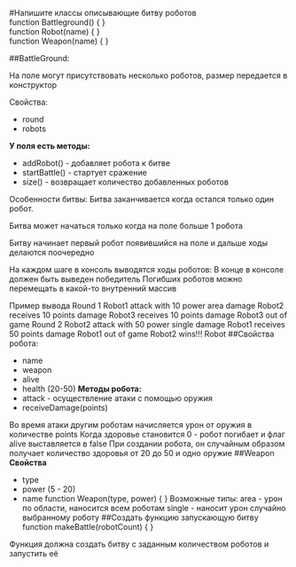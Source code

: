 
#Напишите классы описывающие битву роботов  
function Battleground() {
}  
function Robot(name) {
}  
function Weapon(name) {
}

##BattleGround:  

На поле могут присутствовать несколько роботов, размер передается в конструктор  

Свойства:  

* round
* robots

**У поля есть методы:**  

* addRobot() - добавляет робота к битве
* startBattle() - стартует сражение
* size() - возвращает количество добавленных роботов  

Особенности битвы:
Битва заканчивается когда остался только один робот.  

Битва может начаться только когда на поле больше 1 робота  

Битву начинает первый робот появившийся на поле и дальше ходы делаются поочередно  

На каждом шаге в консоль выводятся ходы роботов:
В конце в консоле должен быть выведен победитель
Погибших роботов можно перемещать в какой-то внутренний массив  

Пример вывода
Round 1
Robot1 attack with 10 power area damage
Robot2 receives 10 points damage
Robot3 receives 10 points damage
Robot3 out of game
Round 2
Robot2 attack with 50 power single damage
Robot1 receives 50 points damage
Robot1 out of game
Robot2 wins!!!
Robot
##Свойства робота:
* name
* weapon
* alive
* health (20-50)
**Методы робота:**
* attack - осуществление атаки с помощью оружия
* receiveDamage(points)  

Во время атаки другим роботам начисляется урон от оружия в количестве points Когда здоровье становится 0 - робот погибает и флаг alive выставляется в false При создании робота, он случайным образом получает количество здоровья от 20 до 50 и одно оружие
##Weapon
**Свойства**
* type
* power (5 - 20)
* name
function Weapon(type, power) {
}
Возможные типы:
area - урон по области, наносится всем роботам
single - наносит урон случайно выбранному роботу
##Создать функцию запускающую битву
function makeBattle(robotCount) {
}  

Функция должна создать битву с заданным количеством роботов и запустить её
